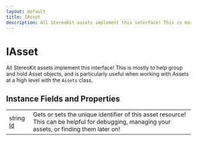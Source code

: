 ```yaml
---
layout: default
title: IAsset
description: All StereoKit assets implement this interface! This is mostly to help group and hold Asset objects, and is particularly useful when working with Assets at a high level with the Assets class.
---
```

#  IAsset

All StereoKit assets implement this interface! This is mostly
to help group and hold Asset objects, and is particularly useful when
working with Assets at a high level with the `Assets` class.

## Instance Fields and Properties

|  |  |
|--|--|
|string [Id]({{site.url}}/Pages/StereoKit/IAsset/Id.html)|Gets or sets the unique identifier of this asset resource! This can be helpful for debugging, managing your assets, or finding them later on!|
